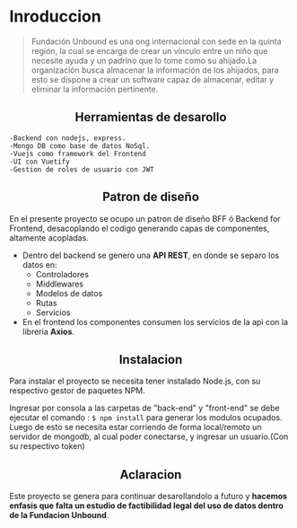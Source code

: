 # Inroduccion 
>Fundación Unbound es una ong internacional con sede en la quinta región, la cual se encarga de crear un vínculo entre un niño que necesite ayuda y un padrino que lo tome como su ahijado.La organización busca almacenar la información de los ahijados, para esto se dispone a crear un software capaz de almacenar, editar y eliminar la información pertinente.

<h2 align="center">Herramientas de desarollo</h2>

	-Backend con nodejs, express.
	-Mongo DB como base de datos NoSql.
	-Vuejs como framework del Frontend
	-UI con Vuetify
	-Gestion de roles de usuario con JWT
<h2 align="center">Patron de diseño</h2>
En el presente proyecto se ocupo un patron de diseño BFF ó Backend for Frontend, desacoplando el codigo generando capas de componentes, altamente acopladas.<br>

- Dentro del backend se genero una **API REST**, en donde se separo los datos en:
	-  Controladores
    -  Middlewares
    -  Modelos de datos
    -  Rutas
    -  Servicios
- En el frontend los componentes consumen los servicios de la api con la libreria **Axios**.
<h2 align="center">Instalacion</h2>Para instalar el proyecto se necesita tener instalado Node.js, con su respectivo gestor de paquetes NPM.

Ingresar por consola a las carpetas de "back-end" y "front-end" se debe ejecutar el comando :
`$ npm install` 
para generar los modulos ocupados.
Luego de esto se necesita estar corriendo de forma local/remoto un servidor de mongodb, al cual poder conectarse, y ingresar un usuario.(Con su respectivo token)

<h2 align="center">Aclaracion</h2>

Este proyecto se genera para continuar desarollandolo a futuro y **hacemos enfasis que falta un estudio de factibilidad legal del uso de datos dentro de la Fundacion  Unbound**.